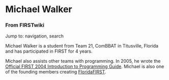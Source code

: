 # Michael Walker

### From FIRSTwiki

Jump to: navigation, search

Michael Walker is a student from Team 21, ComBBAT in Titusville, Florida and
has participated in FIRST for 4 years.

Michael also assists other teams with programming. In 2005, he wrote the
[Official FIRST 2004 Introduction to Programming
Guide](http://www.combbat21.com/programming/2004_Programming_guide.pdf
"http://www.combbat21.com/programming/2004_Programming_guide.pdf" ). Michael
is also one of the founding members creating
[FloridaFIRST](http://www.floridafirstrobotics.com/
"http://www.floridafirstrobotics.com/" ).

